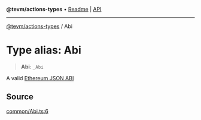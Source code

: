 **@tevm/actions-types** • [Readme](../README.md) \| [API](../globals.md)

***

[@tevm/actions-types](../README.md) / Abi

# Type alias: Abi

> **Abi**: `_Abi`

A valid [Ethereum JSON ABI](https://docs.soliditylang.org/en/latest/abi-spec.html#json)

## Source

[common/Abi.ts:6](https://github.com/evmts/tevm-monorepo/blob/main/packages/actions-types/src/common/Abi.ts#L6)
